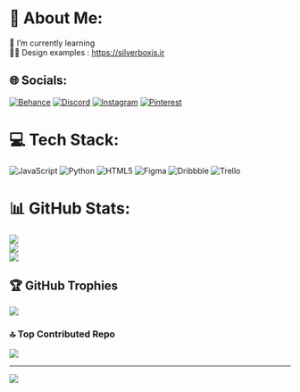 # 💫 About Me:
🌱 I’m currently learning<br>👨‍💻 Design examples : https://silverboxjs.ir


## 🌐 Socials:
[![Behance](https://img.shields.io/badge/Behance-1769ff?logo=behance&logoColor=white)](https://behance.net/mohammad_rz) [![Discord](https://img.shields.io/badge/Discord-%237289DA.svg?logo=discord&logoColor=white)](https://discord.gg/mohammad_rz1#2960) [![Instagram](https://img.shields.io/badge/Instagram-%23E4405F.svg?logo=Instagram&logoColor=white)](https://instagram.com/mohammad_rz127) [![Pinterest](https://img.shields.io/badge/Pinterest-%23E60023.svg?logo=Pinterest&logoColor=white)](https://pinterest.com/mohammad_rz) 

# 💻 Tech Stack:
![JavaScript](https://img.shields.io/badge/javascript-%23323330.svg?style=for-the-badge&logo=javascript&logoColor=%23F7DF1E) ![Python](https://img.shields.io/badge/python-3670A0?style=for-the-badge&logo=python&logoColor=ffdd54) ![HTML5](https://img.shields.io/badge/html5-%23E34F26.svg?style=for-the-badge&logo=html5&logoColor=white) 	![Figma](https://img.shields.io/badge/figma-%23F24E1E.svg?style=for-the-badge&logo=figma&logoColor=white) ![Dribbble](https://img.shields.io/badge/Dribbble-EA4C89?style=for-the-badge&logo=dribbble&logoColor=white) ![Trello](https://img.shields.io/badge/Trello-%23026AA7.svg?style=for-the-badge&logo=Trello&logoColor=white)
# 📊 GitHub Stats:
![](https://github-readme-stats.vercel.app/api?username=mohammadrz1&theme=merko&hide_border=false&include_all_commits=true&count_private=true)<br/>
![](https://github-readme-streak-stats.herokuapp.com/?user=mohammadrz1&theme=merko&hide_border=false)<br/>
![](https://github-readme-stats.vercel.app/api/top-langs/?username=mohammadrz1&theme=merko&hide_border=false&include_all_commits=true&count_private=true&layout=compact)

## 🏆 GitHub Trophies
![](https://github-profile-trophy.vercel.app/?username=mohammadrz1&theme=matrix&no-frame=false&no-bg=false&margin-w=4)

### 🔝 Top Contributed Repo
![](https://github-contributor-stats.vercel.app/api?username=mohammadrz1&limit=5&theme=gruvbox&combine_all_yearly_contributions=true)

---
[![](https://visitcount.itsvg.in/api?id=mohammadrz1&icon=2&color=3)](https://visitcount.itsvg.in)

<!-- Proudly created with GPRM ( https://gprm.itsvg.in ) -->
